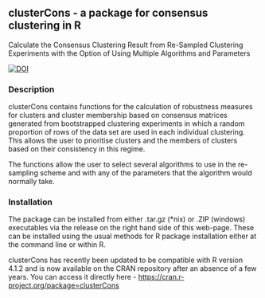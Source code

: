 ## clusterCons - a package for consensus clustering in R

Calculate the Consensus Clustering Result from Re-Sampled Clustering Experiments with the Option of Using Multiple Algorithms and Parameters

[![DOI](https://zenodo.org/badge/461762921.svg)](https://zenodo.org/badge/latestdoi/461762921)

### Description

clusterCons contains functions for the calculation of robustness measures for clusters and cluster membership based on consensus matrices generated from bootstrapped clustering experiments in which a random proportion of rows of the data set are used in each individual clustering. This allows the user to prioritise clusters and the members of clusters based on their consistency in this regime.

The functions allow the user to select several algorithms to use in the re-sampling scheme and with any of the parameters that the algorithm would normally take.

### Installation

The package can be installed from either .tar.gz (*nix) or .ZIP (windows) executables via the release on the right hand side of this web-page. These can be installed using the usual methods for R package installation either at the command line or within R.

clusterCons has recently been updated to be compatible with R version 4.1.2 and is now available on the CRAN repository after an absence of a few years. You can access it directly here - https://cran.r-project.org/package=clusterCons
